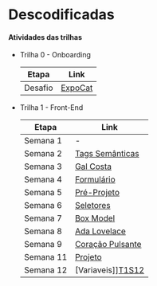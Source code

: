 # Descodificadas
#### Atividades das trilhas


- Trilha 0 - Onboarding

    | Etapa | Link |
    | ------ | ------ |
    | Desafio | [ExpoCat][T0DF] |

- Trilha 1 - Front-End

    | Etapa | Link |
    | ------ | ------ |
    | Semana 1 | - |
    | Semana 2 | [Tags Semânticas][T1S2] |
    | Semana 3 | [Gal Costa][T1S3] |
    | Semana 4 | [Formulário][T1S4] |
    | Semana 5 | [Pré-Projeto][T1S5] |
    | Semana 6 | [Seletores][T1S6] |
    | Semana 7 | [Box Model][T1S7] |
    | Semana 8 | [Ada Lovelace][T1S8] |
    | Semana 9 | [Coração Pulsante][T1S9] |
    | Semana 11 | [Projeto][T1S11] |
    | Semana 12 | [Variaveis]][T1S12] |
    
[//]: #

   [T0DF]: <https://luanalucia.github.io/Descodificadas/Desafio-Onboarding/>
   [T1S2]: <https://luanalucia.github.io/Descodificadas/Trilha-1/Semana-2/>
   [T1S3]: <https://luanalucia.github.io/Descodificadas/Trilha-1/Semana-3/>
   [T1S4]: <https://luanalucia.github.io/Descodificadas/Trilha-1/Semana-4/>
   [T1S5]: <https://luanalucia.github.io/Descodificadas/Trilha-1/Semana-5/>
   [T1S6]: <https://luanalucia.github.io/Descodificadas/Trilha-1/Semana-6/>
   [T1S7]: <https://luanalucia.github.io/Descodificadas/Trilha-1/Semana-7/>
   [T1S8]: <https://luanalucia.github.io/Descodificadas/Trilha-1/Semana-8/>
   [T1S9]: <https://luanalucia.github.io/Descodificadas/Trilha-1/Semana-9/>
   [T1S11]: <https://luanalucia.github.io/Descodificadas/Trilha-1/Semana-11/>
   [T1S12]: <https://luanalucia.github.io/Descodificadas/Trilha-1/Semana-12/>
